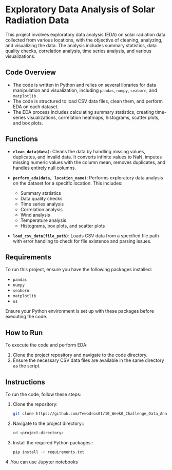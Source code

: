 # Exploratory Data Analysis of Solar Radiation Data

This project involves exploratory data analysis (EDA) on solar radiation data collected from various locations, with the objective of cleaning, analyzing, and visualizing the data. The analysis includes summary statistics, data quality checks, correlation analysis, time series analysis, and various visualizations.

## Code Overview

- The code is written in Python and relies on several libraries for data manipulation and visualization, including `pandas`, `numpy`, `seaborn`, and `matplotlib` .
- The code is structured to load CSV data files, clean them, and perform EDA on each dataset.
- The EDA process includes calculating summary statistics, creating time-series visualizations, correlation heatmaps, histograms, scatter plots, and box plots.

## Functions

- **`clean_data(data)`**: Cleans the data by handling missing values, duplicates, and invalid data. It converts infinite values to NaN, imputes missing numeric values with the column mean, removes duplicates, and handles entirely null columns.
- **`perform_eda(data, location_name)`**: Performs exploratory data analysis on the dataset for a specific location. This includes:

  - Summary statistics
  - Data quality checks
  - Time series analysis
  - Correlation analysis
  - Wind analysis
  - Temperature analysis
  - Histograms, box plots, and scatter plots

- **`load_csv_data(file_path)`**: Loads CSV data from a specified file path with error handling to check for file existence and parsing issues.

## Requirements

To run this project, ensure you have the following packages installed:

- `pandas`
- `numpy`
- `seaborn`
- `matplotlib`
- `os`

Ensure your Python environment is set up with these packages before executing the code.

## How to Run

To execute the code and perform EDA:

1. Clone the project repository and navigate to the code directory.
2. Ensure the necessary CSV data files are available in the same directory as the script.

## Instructions

To run the code, follow these steps:

1. Clone the repository:

   ```bash
   git clone https://github.com/Tewodros01/10_Week0_Challenge_Data_Analysis.git
   ```

2. Navigate to the project directory::

   ```bash
   cd <project-directory>
   ```

3. Install the required Python packages::

   ```bash
   pip install -r requirements.txt
   ```

4 .You can use Jupyter notebooks
